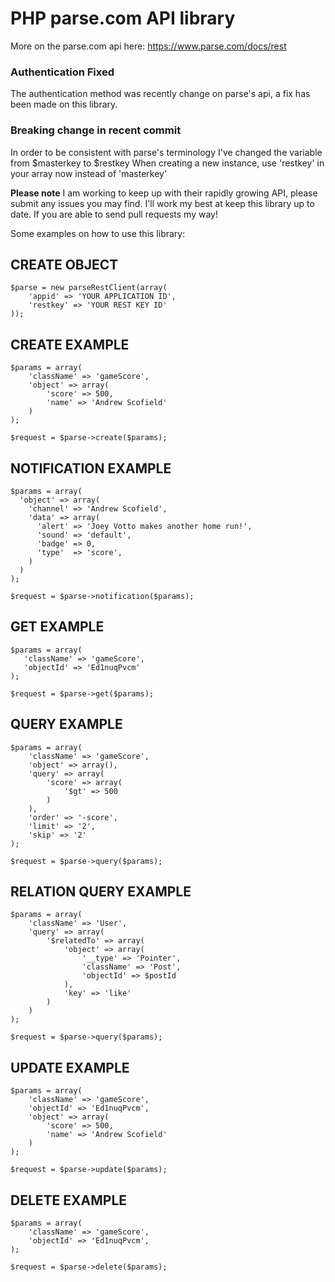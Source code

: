 PHP parse.com API library
===========================
More on the parse.com api here: https://www.parse.com/docs/rest

### Authentication Fixed ###
The authentication method was recently change on parse's api, a fix has been made on this library.

### Breaking change in recent commit ###
In order to be consistent with parse's terminology I've changed the variable from $masterkey to $restkey
When creating a new instance, use 'restkey' in your array now instead of 'masterkey'




**Please note**
I am working to keep up with their rapidly growing API, please submit any issues you may find. I'll work my best at keep this library up to date. If you are able to send pull requests my way!



Some examples on how to use this library:

CREATE OBJECT
--------------

```
$parse = new parseRestClient(array(
	'appid' => 'YOUR APPLICATION ID',
	'restkey' => 'YOUR REST KEY ID'
));
```

CREATE EXAMPLE
----------------

```
$params = array(
    'className' => 'gameScore',
    'object' => array(
    	'score' => 500,
    	'name' => 'Andrew Scofield'
    )
);

$request = $parse->create($params);
```
  
NOTIFICATION EXAMPLE
----------------

```
$params = array(
  'object' => array(
    'channel' => 'Andrew Scofield',
    'data' => array(
      'alert' => 'Joey Votto makes another home run!',
      'sound' => 'default',
      'badge' => 0,
      'type'  => 'score',
    )
  )
);

$request = $parse->notification($params);
```
  
GET EXAMPLE
------------

 ```
$params = array(
    'className' => 'gameScore',
    'objectId' => 'Ed1nuqPvcm'
);

$request = $parse->get($params);
```

QUERY EXAMPLE
--------------

```
$params = array(
    'className' => 'gameScore',
    'object' => array(),
    'query' => array(
        'score' => array(
            '$gt' => 500
        )
    ),
    'order' => '-score',
    'limit' => '2',
    'skip' => '2'
);

$request = $parse->query($params);
```

RELATION QUERY EXAMPLE
----------------------

```
$params = array(
    'className' => 'User',
    'query' => array(
        '$relatedTo' => array(
            'object' => array(
                '__type' => 'Pointer',
                'className' => 'Post',
                'objectId' => $postId
            ),
            'key' => 'like'
        )
    )
);

$request = $parse->query($params);
```

UPDATE EXAMPLE
---------------

```
$params = array(
    'className' => 'gameScore',
    'objectId' => 'Ed1nuqPvcm',
    'object' => array(
    	'score' => 500,
    	'name' => 'Andrew Scofield'
    )
);

$request = $parse->update($params);
```  

DELETE EXAMPLE
----------------

```
$params = array(
    'className' => 'gameScore',
    'objectId' => 'Ed1nuqPvcm',
);

$request = $parse->delete($params); 
```

